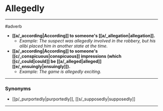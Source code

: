 # Allegedly
---
#adverb
- **[[a/_according|According]] to someone's [[a/_allegation|allegation]].**
	- _Example: The suspect was allegedly involved in the robbery, but his alibi placed him in another state at the time._
- **[[a/_according|According]] to someone's [[c/_conspicuous|conspicuous]] impressions (which [[c/_could|could]] be [[a/_alleged|alleged]] [[e/_ensuingly|ensuingly]]).**
	- _Example: The game is allegedly exciting._
---
### Synonyms
- [[p/_purportedly|purportedly]], [[s/_supposedly|supposedly]]
---
